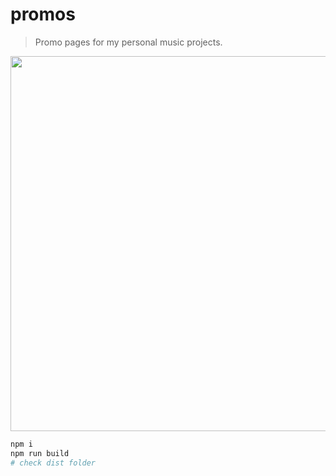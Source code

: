 # promos

> Promo pages for my personal music projects.

<img src="https://github.com/soundblogs/promos/raw/master/assets/first-promo-demo.gif" width="600" />

```bash
npm i
npm run build
# check dist folder
```
